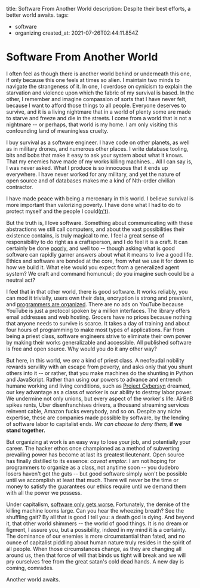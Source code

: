title: Software From Another World
description: Despite their best efforts, a better world awaits.
tags:
- software
- organizing
created_at: 2021-07-26T02:44:11.854Z

# Software From Another World

I often feel as though there is another world behind or underneath this one, if only because this one feels at times so alien. I maintain two minds to navigate the strangeness of it. In one, I overdose on cynicism to explain the starvation and violence upon which the fabric of my survival is based. In the other, I remember and imagine compassion of sorts that I have never felt, because I want to afford those things to all people. Everyone deserves to survive, and it is a living nightmare that in a world of plenty some are made to starve and freeze and die in the streets. I come from a world that is not a nightmare -- or perhaps, that world is my home. I am only visiting this confounding land of meaningless cruelty.

I buy survival as a software engineer. I have code on other planets, as well as in military drones, and numerous other places. I write database tooling, bits and bobs that make it easy to ask your system about what it knows. That my enemies have made of my works killing machines... All I can say is, I was never asked. What I produce is so innocuous that it ends up everywhere. I have never worked for any military, and yet the nature of open source and of databases makes me a kind of Nth-order civilian contractor.

I have made peace with being a mercenary in this world. I believe survival is more important than valorizing poverty. I have done what I had to do to protect myself and the people I could([n't](https://garbados.github.io/my-blog/chloe-sagal-did-not-need-to-die.html)).

But the truth is, I love software. Something about communicating with these abstractions we still call computers, and about the vast possibilities their existence contains, is truly magical to me. I feel a great sense of responsibility to do right as a craftsperson, and I do feel it is a craft. It can certainly be done [poorly](https://garbados.github.io/my-blog/regarding-software.html), and well too -- though asking what is good software can rapidly garner answers about what it means to live a good life. Ethics and software are bonded at the core, from what we use it for down to how we build it. What else would you expect from a generalized agent system? We craft and command homunculi; do you imagine such could be a neutral act?

I feel that in that other world, there is good software. It works reliably, you can mod it trivially, users own their data, encryption is strong and prevalent, and [programmers are organized](https://garbados.github.io/my-blog/leverage-and-destroy.html). There are no ads on YouTube because YouTube is just a protocol spoken by a million interfaces. The library offers email addresses and web hosting. Grocers have no prices because nothing that anyone needs to survive is scarce. It takes a day of training and about four hours of programming to make most types of applications. Far from being a priest class, software engineers strive to eliminate their own power by making their works generalizable and accessible. All published software is free and open source. Why would you do it any other way?

But here, in this world, we *are* a kind of priest class. A neofeudal nobility rewards servility with an escape from poverty, and asks only that you shunt others into it -- or rather, that you make machines do the shunting in Python and JavaScript. Rather than using our powers to advance and entrench humane working and living conditions, such as [Project Cybersyn](https://en.m.wikipedia.org/wiki/Project_Cybersyn) dreamed, our key advantage as a class of worker is our ability to destroy labor power. We undermine not only unions, but every aspect of the worker's life: AirBnB spikes rents, Uber disenfranchises drivers, a thousand streaming services reinvent cable, Amazon fucks everybody, and so on. Despite any niche expertise, these are companies made possible by software, by the lending of software labor to capitalist ends. *We can choose to deny them,* **if we stand together.**

But organizing at work is an easy way to lose your job, and potentially your career. The hacker ethos once championed as a method of subverting prevailing power has become at last its greatest lieutenant. Open source has finally distilled to its essence: *caveat emptor*. I am not hoping for programmers to organize as a class, not anytime soon -- you dudebro losers haven't got the guts -- but good software simply won't be possible until we accomplish at least that much. There will never be the time or money to satisfy the guarantees our ethics require until we demand them with all the power we possess.

Under capitalism, [software only gets worse.](https://web.archive.org/web/20210724084924/computer.rip/2021-04-03-use-computers-to-store-data.html) Fortunately, the demise of the killing machine looms large. Can you hear the wheezing breath? See the shuffling gait? By all that is good I tell you: a death god is dying. And beyond it, that other world shimmers -- the world of good things. It is no dream or figment, I assure you, but a possibility, indeed in my mind it is a certainty. The dominance of our enemies is more circumstantial than fated, and no ounce of capitalist piddling about human nature truly resides in the spirit of all people. When those circumstances change, as they are changing all around us, then that force of will that binds us tight will break and we will pry ourselves free from the great satan's cold dead hands. A new day is coming, comrades.

Another world awaits.
